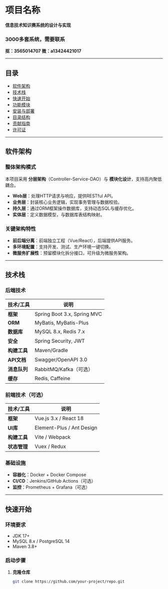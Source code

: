 
# 项目名称
**信息技术知识赛系统的设计与实现**

### 3000多套系统，需要联系
**抠：3565014707 微：a13424421017**

---

## 目录
- [软件架构](#软件架构)
- [技术栈](#技术栈)
- [快速开始](#快速开始)
- [功能模块](#功能模块)
- [安装与部署](#安装与部署)
- [目录结构](#目录结构)
- [贡献指南](#贡献指南)
- [许可证](#许可证)

---

## 软件架构

### 整体架构模式
本项目采用 **分层架构**（Controller-Service-DAO）与 **模块化设计**，支持高内聚低耦合。  
- **Web层**：处理HTTP请求与响应，提供RESTful API。
- **业务层**：封装核心业务逻辑，实现事务管理与数据校验。
- **持久层**：通过ORM框架操作数据库，支持动态SQL与缓存优化。
- **实体层**：定义数据模型，与数据库表结构映射。

### 关键架构特性
- **前后端分离**：前端独立工程（Vue/React），后端提供API服务。
- **多环境配置**：支持开发、测试、生产环境一键切换。
- **微服务扩展性**：预留模块化拆分接口，可升级为微服务架构。

---

## 技术栈

### 后端技术
| 技术/工具         | 说明                           |
|-------------------|--------------------------------|
| **框架**          | Spring Boot 3.x, Spring MVC    |
| **ORM**           | MyBatis, MyBatis-Plus          |
| **数据库**         | MySQL 8.x, Redis 7.x           |
| **安全**           | Spring Security, JWT           |
| **构建工具**       | Maven/Gradle                   |
| **API文档**        | Swagger/OpenAPI 3.0            |
| **消息队列**       | RabbitMQ/Kafka（可选）          |
| **缓存**           | Redis, Caffeine                |

### 前端技术（可选）
| 技术/工具         | 说明                           |
|-------------------|--------------------------------|
| **框架**          | Vue.js 3.x / React 18          |
| **UI库**          | Element-Plus / Ant Design       |
| **构建工具**       | Vite / Webpack                 |
| **状态管理**       | Vuex / Redux                   |

### 基础设施
- **容器化**：Docker + Docker Compose  
- **CI/CD**：Jenkins/GitHub Actions（可选）  
- **监控**：Prometheus + Grafana（可选）  

---

## 快速开始

### 环境要求
- JDK 17+
- MySQL 8.x / PostgreSQL 14
- Maven 3.8+

### 启动步骤
1. **克隆仓库**  
   ```bash
   git clone https://github.com/your-project/repo.git
    